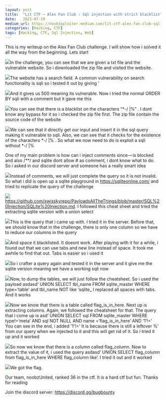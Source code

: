 ```yaml
---
layout:	post
title:	"Lit CTF — Alex Fan Club : Sql injection with strict blacklist"
date:	2021-07-19
medium_url: https://noob3xploiter.medium.com/lit-ctf-alex-fan-club-sql-injection-with-strict-blacklist-7abbcd402751
categories: [Hacking, CTF]
tags: [Hacking, CTF, Sql Injection, Web]
---
```


  This is my writeup on the Alex Fan Club challenge. I will show how i solved it all the way from the beginning. Lets start

![](/img/1*zAE3J11UZWYRZ2cPM4fYOQ.png)In the challenge, you can see that we are given a txt file and the vulnerable website. So i downloaded the zip file and visited the website.

![](/img/1*DUMIfpTR7hjbmQeulYdSmA.png)The website has a search field. A common vulnerability on search functionality is sqli so i tested it out by giving ‘

![](/img/1*51Zy_JahRJ51qlaS3IzXdg.png)And it gives us 500 meaning its vulnerable. Now i tried the normal ORDER BY sqli with a comment but it gave me this

![](/img/1*miU6TBdo4_P0RHzGE5SVbA.png)You can see that there is a blacklist on the characters “*-/ |%” . I dont know any bypass for it so i checked the zip file first. The zip file contain the source code of the website

![](/img/1*B_hMqezfcsxQeUWQeaPDdw.png)We can see that it directly get our input and insert it in the sql query making it vulnerable to sqli. Also, we can see that it checks for the existence of the characters *-/ |% . So what we now need to do is exploit a sqli without *-/ |%

One of my main problem is how can i inject comments since — is blocked and also /**/ and sqlite dont allow # as comment, i dont know what to do. So i asked in our discord server and someone has a really smart idea

![](/img/1*CHjIhRyY5FKZAoGZAlHY2A.png)Instead of comments, we will just complete the query so it is not invalid. So what i did is open up a sqlite playground in <https://sqliteonline.com/> and tried to replicate the query of the challenge

![](/img/1*AQa1rS1aDTAgaZRYF6FCyQ.png)<https://github.com/swisskyrepo/PayloadsAllTheThings/blob/master/SQL%20Injection/SQLite%20Injection.md>. I followed this cheat sheet and tried the extracting sqlite version with a union select

![](/img/1*c-OjgN79ddHG2BQc4_MxGw.png)This is the query that i came up with. I tried it in the server. Before that, we should know that in the challenge, there is only one column so we have to reduce our columns in the query

![](/img/1*pNR7KmwZ-DJsXExZzK3Dqw.png)And space it blacklisted. It doesnt work. After playing with it for a while, i found out that we can use tabs and new line instead of space. It took me awhile to find that out. Tabs is easier so i used it

![](/img/1*qV_HKkLWbO47oFyF7pxyrg.png)So i crafter a query again and tested it in the server and it give me the sqlite version meaning we have a working sqli now

![](/img/1*9rA55Pvpb91N0l_yb8_PhQ.png)Now, to dump the tables, we will just follow the cheatsheet. So i used the payload asdasd’ UNION SELECT tbl\_name FROM sqlite\_master WHERE type=’table’ and tbl\_name NOT like ‘sqlite\_ I replaced all spaces with tabs. And it works

![](/img/1*GDII2kr3kiwxQQtFv8Hu8w.png)Now we know that there is a table called flag\_is\_in\_here. Next up is extracting columns. Again, we followed the cheatsheet for that. The query that i come up is asd’ UNION SELECT sql FROM sqlite\_master WHERE type!=’meta’ AND sql NOT NULL AND name =’flag\_is\_in\_here’ AND ‘1’!=’ You can see in the end, i added '1'!=' It is because there is still a leftover %' from our query when we injected to it and this will get rid of it. So i tried it up and it worked

![](/img/1*dkBMjlI3T5m7I8VCROQACg.png)So now we know that there is a column called flag\_column. Now to extract the value of it, i used the query asdasd’ UNION SELECT flag\_column from flag\_is\_in\_here WHERE flag\_column like’. I tried it out and it worked

![](/img/1*nOg6ER5yrxsmlSpyKi3lhg.png)We got the flag.

Our team, noobzUnited, ranked 36 in the ctf. It is a hard ctf but fun. Thanks for reading

Join the discord server: <https://discord.gg/bugbounty>

  